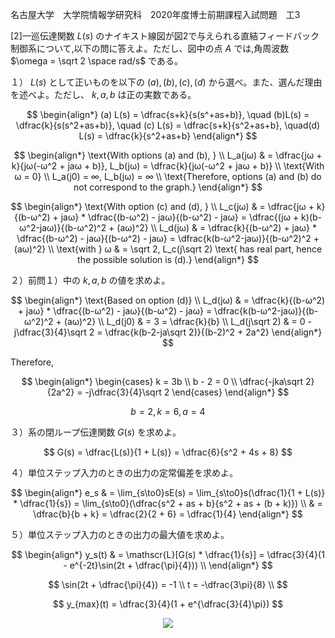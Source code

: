 名古屋大学　大学院情報学研究科　2020年度博士前期課程入試問題　工3

\[2]一巡伝達関数 $L(s)$ のナイキスト線図が図2で与えられる直結フィードバック制御系について,以下の問に答えよ。ただし、図中の点 $A$ では,角周波数 $\omega = \sqrt 2 \space rad/s$ である。

１） $L(s)$ として正いものを以下の $(a), (b), (c), (d)$ から選べ。また、選んだ理由を述べよ。ただし、 $k, a, b$ は正の実数である。

$$
    \begin{align*}
        (a) L(s) = \dfrac{s+k}{s(s^+as+b)}, \quad (b)L(s) = \dfrac{k}{s(s^2+as+b)},  \quad (c) L(s) = \dfrac{s+k}{s^2+as+b},   \quad(d) L(s) = \dfrac{k}{s^2+as+b}
    \end{align*}
$$

$$
    \begin{align*}
        \text{With options (a) and (b), } \\
        L_a(jω) & = \dfrac{jω + k}{jω(-ω^2 + jaω + b)}, L_b(jω) = \dfrac{k}{jω(-ω^2 + jaω + b)} \\
        \text{With ω = 0} \\
        L_a(j0) = ∞, L_b(jω) = ∞ \\
        \text{Therefore, options (a) and (b) do not correspond to the graph.}        
    \end{align*}
$$

$$
    \begin{align*}
        \text{With option (c) and (d), } \\
        L_c(jω) & = \dfrac{jω + k}{(b-ω^2) + jaω} * \dfrac{(b-ω^2) - jaω}{(b-ω^2) - jaω} = \dfrac{(jω + k)(b-ω^2-jaω)}{(b-ω^2)^2 + (aω)^2} \\
        L_d(jω) & = \dfrac{k}{(b-ω^2) + jaω} * \dfrac{(b-ω^2) - jaω}{(b-ω^2) - jaω} = \dfrac{k(b-ω^2-jaω)}{(b-ω^2)^2 + (aω)^2} \\
        \text{with } ω & = \sqrt 2, L_c(j\sqrt 2)
        \text{ has real part, hence the possible solution is (d).} 
    \end{align*}
$$

２）前問１）中の $k, a, b$ の値を求めよ。

$$
    \begin{align*}
        \text{Based on option (d)} \\
        L_d(jω) & = \dfrac{k}{(b-ω^2) + jaω} * \dfrac{(b-ω^2) - jaω}{(b-ω^2) - jaω} = \dfrac{k(b-ω^2-jaω)}{(b-ω^2)^2 + (aω)^2} \\
        L_d(j0) & = 3 = \dfrac{k}{b} \\
        L_d(j\sqrt 2) & = 0 - j\dfrac{3}{4}\sqrt 2 = \dfrac{k(b-2-ja\sqrt 2)}{(b-2)^2 + 2a^2}
    \end{align*}
$$

Therefore, 

$$
    \begin{align*}
        \begin{cases}
            k = 3b \\
            b - 2 = 0 \\
            \dfrac{-jka\sqrt 2}{2a^2} = -j\dfrac{3}{4}\sqrt 2
        \end{cases}
    \end{align*}
$$

$$
    b = 2, k = 6, a = 4
$$

３）系の閉ループ伝達関数 $G(s)$ を求めよ。

$$
    G(s) = \dfrac{L(s)}{1 + L(s)} = \dfrac{6}{s^2 + 4s + 8}
$$

４）単位ステップ入力のときの出力の定常偏差を求めよ。

$$
    \begin{align*}
     e_s & = \lim_{s\to0}sE(s) = \lim_{s\to0}s(\dfrac{1}{1 + L(s)} * \dfrac{1}{s}) = \lim_{s\to0}(\dfrac{s^2 + as + b}{s^2 + as + (b + k)}) \\ & = \dfrac{b}{b + k} = \dfrac{2}{2 + 6} = \dfrac{1}{4}
    \end{align*}
$$

５）単位ステップ入力のときの出力の最大値を求めよ。

$$
    \begin{align*}
        y_s(t) & = \mathscr{L}[G(s) * \dfrac{1}{s}] = \dfrac{3}{4}(1 - e^{-2t}\sin(2t + \dfrac{\pi}{4})) \\
    \end{align*}
$$

$$
    \sin(2t + \dfrac{\pi}{4}) = -1 \\
    t = -\dfrac{3\pi}{8} \\
$$

$$
    y_{max}(t) = \dfrac{3}{4}(1 + e^{\dfrac{3}{4}\pi})
$$

<p align="center">
    <img src="https://gcdnb.pbrd.co/images/dhcZNqZ61z6r.png?o=1"/>
</p>
